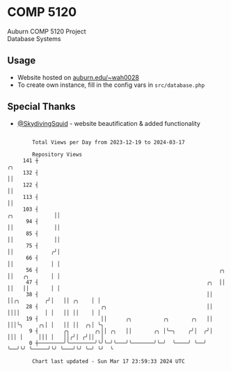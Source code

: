 # COMP 5120
Auburn COMP 5120 Project  
Database Systems

## Usage
- Website hosted on [auburn.edu/~wah0028](https://webhome.auburn.edu/~wah0028/)
- To create own instance, fill in the config vars in `src/database.php`

## Special Thanks
- [@SkydivingSquid](https://github.com/SkydivingSquid) - website beautification & added functionality

```

        Total Views per Day from 2023-12-19 to 2024-03-17

        Repository Views
     141 ┼                                                                                      ╭╮
     132 ┤                                                                                      ││
     122 ┤                                                                                      ││
     113 ┤                                                                                      ││
     103 ┤                                                                       ╭╮             ││
      94 ┤                                                                       ││             ││
      85 ┤                                                                       ││             ││
      75 ┤                                                                       ││            ╭╯│
      66 ┤                                                                       ││            │ │
      56 ┤                                                          ╭╮           ││   ╭╮       │ │
      47 ┤                                                      ╭╮  ││           ││   ││       │ │
      38 ┤                                                      ││  ││╭╮        ╭╯│   ││ ╭╮    │ │
      28 ┤                    ╭╮                                ││  ││││        │ │   ││ ││    │ │
      19 ┤                    ││      ╭╮          ╭╮       ╭╮   ││  │││╰╮     ╭╮│ │   ││ ││  ╭╮│ ╰╮
       9 ┤        ╭╮        ╭╮││ ╭╮   ││       ╭╮ │╰─╮    ╭╯│  ╭╯│  │││ │     │││ │   ││╭╯│ ╭╯││  │
       0 ┼────────╯╰────────╯╰╯╰─╯╰───╯╰───────╯╰─╯  ╰────╯ ╰──╯ ╰──╯╰╯ ╰─────╯╰╯ ╰───╯╰╯ ╰─╯ ╰╯  ╰

        Chart last updated - Sun Mar 17 23:59:33 2024 UTC
        
```
